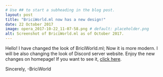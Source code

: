 ```yaml
---
# Use ## to start a subheading in the blog post.
layout: post
title: "BriciWorld.ml now has a new design!"
date: 22 October 2017
image: opera_2017-10-22_11-07-58.png # default: placeholder.png
alt: Screenshot of BriciWorld.ml as of October 2017.
---
```

Hello! I have changed the look of BriciWorld.ml; Now it is more modern.
I will be also changing the look of  Discord server website. Enjoy the new changes on homepage!
If you want to see it, [click here][1].

Sincerely,
-BriciWorld

[1]: http://briciworld.ml/
